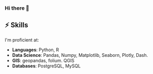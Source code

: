 ### Hi there 👋

## ⚡️ Skills

I'm proficient at:

- **Languages**: Python, R
- **Data Science**: Pandas, Numpy, Matplotlib, Seaborn, Plotly, Dash.
- **GIS**: geopandas, folium. QGIS
- **Databases**: PostgreSQL, MySQL

<!--
**juanmartinezq/juanmartinezq** is a ✨ _special_ ✨ repository because its `README.md` (this file) appears on your GitHub profile.

Here are some ideas to get you started:

- 🔭 I’m currently working on ...
- 🌱 I’m currently learning ...
- 👯 I’m looking to collaborate on ...
- 🤔 I’m looking for help with ...
- 💬 Ask me about ...
- 📫 How to reach me: ...
- 😄 Pronouns: ...
- ⚡ Fun fact: ...
-->
